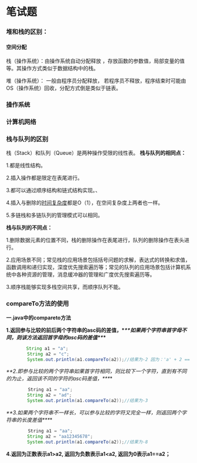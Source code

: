 # 笔试题



### 堆和栈的区别：

#### 空间分配

栈（操作系统）：由操作系统自动分配释放 ，存放函数的参数值，局部变量的值等。其操作方式类似于数据结构中的栈。

堆（操作系统）： 一般由程序员分配释放， 若程序员不释放，程序结束时可能由OS（操作系统）回收，分配方式倒是类似于链表。



### 操作系统



### 计算机网络



### 栈与队列的区别

栈（Stack）和队列（Queue）是两种操作受限的线性表。
**栈与队列的相同点：**

1.都是线性结构。

2.插入操作都是限定在表尾进行。

3.都可以通过顺序结构和链式结构实现。、

4.插入与删除的[时间复杂度](https://so.csdn.net/so/search?q=时间复杂度&spm=1001.2101.3001.7020)都是O（1），在空间复杂度上两者也一样。

5.多链栈和多链队列的管理模式可以相同。

**栈与队列的不同点：**

1.删除数据元素的位置不同，栈的删除操作在表尾进行，队列的删除操作在表头进行。

2.应用场景不同；常见栈的应用场景包括括号问题的求解，表达式的转换和求值，函数调用和递归实现，深度优先搜索遍历等；常见的队列的应用场景包括计算机系统中各种资源的管理，消息缓冲器的管理和广度优先搜索遍历等。

3.顺序栈能够实现多栈空间共享，而顺序队列不能。



### compareTo方法的使用

**一.java中的compareto方法**

**1.返回参与比较的前后两个字符串的asc码的差值，\**\*\*如果两个字符串首字母不同，则该方法返回首字母的asc码的差值\*\**\***

```java
　　　　 String a1 = "a";
        String a2 = "c";        
        System.out.println(a1.compareTo(a2));//结果为-2 因为：'a' + 2 == 'c'
```

 

***\**\*2.即参与比较的两个字符串如果首字符相同，则比较下一个字符，直到有不同的为止，返回该不同的字符的asc码差值，\*\**\***

```java
　　　　　String a1 = "aa";
        String a2 = "ad";        
        System.out.println(a1.compareTo(a2));//结果为-3
```

***\**\*3.如果两个字符串不一样长，可以参与比较的字符又完全一样，则返回两个字符串的长度差值\*\**\***

```java
　　　　　String a1 = "aa";
        String a2 = "aa12345678";        
        System.out.println(a1.compareTo(a2));//结果为-8
```

**4.返回为正数表示a1>a2, 返回为负数表示a1<a2, 返回为0表示a1==a2；**